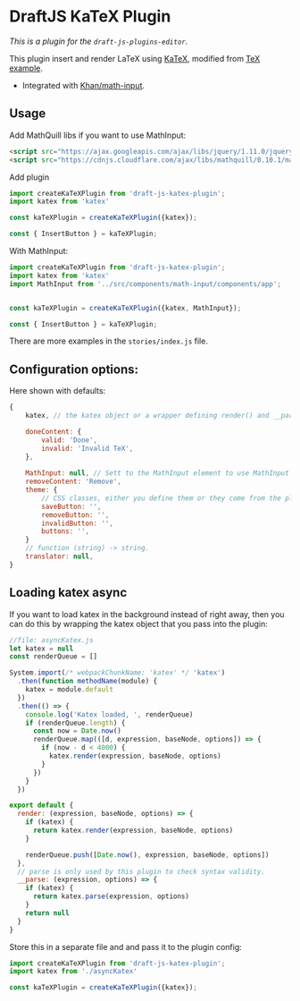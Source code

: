 # DraftJS KaTeX Plugin

*This is a plugin for the `draft-js-plugins-editor`.*

This plugin insert and render LaTeX using [KaTeX](https://github.com/Khan/KaTeX), modified from [TeX example](https://github.com/facebook/draft-js/tree/master/examples/draft-0-10-0/tex).

- Integrated with [Khan/math-input](https://github.com/Khan/math-input).

## Usage

Add MathQuill libs if you want to use MathInput:
```html
<script src="https://ajax.googleapis.com/ajax/libs/jquery/1.11.0/jquery.min.js"></script>
<script src="https://cdnjs.cloudflare.com/ajax/libs/mathquill/0.10.1/mathquill.min.js"></script>
```

Add plugin
```js
import createKaTeXPlugin from 'draft-js-katex-plugin';
import katex from 'katex'

const kaTeXPlugin = createKaTeXPlugin({katex});

const { InsertButton } = kaTeXPlugin;
```

With MathInput:

```js
import createKaTeXPlugin from 'draft-js-katex-plugin';
import katex from 'katex'
import MathInput from '../src/components/math-input/components/app';


const kaTeXPlugin = createKaTeXPlugin({katex, MathInput});

const { InsertButton } = kaTeXPlugin;
```

There are more examples in the `stories/index.js` file. 

## Configuration options:

Here shown with defaults:
```js
{
    katex, // the katex object or a wrapper defining render() and __parse().

    doneContent: {    
        valid: 'Done',
        invalid: 'Invalid TeX',
    },
    
    MathInput: null, // Sett to the MathInput element to use MathInput
    removeContent: 'Remove',
    theme: {
        // CSS classes, either you define them or they come from the plugin.css import
        saveButton: '',
        removeButton: '',
        invalidButton: '',
        buttons: '',
    }
    // function (string) -> string. 
    translator: null, 
}
```


## Loading katex async
If you want to load katex in the background instead of right away, then you can do this by wrapping the katex object that you pass into the plugin:

```js
//file: asyncKatex.js
let katex = null
const renderQueue = []

System.import(/* webpackChunkName: 'katex' */ 'katex')
  .then(function methodName(module) {
    katex = module.default
  })
  .then(() => {
    console.log('Katex loaded, ', renderQueue)
    if (renderQueue.length) {
      const now = Date.now()
      renderQueue.map(([d, expression, baseNode, options]) => {
        if (now - d < 4000) {
          katex.render(expression, baseNode, options)
        }
      })
    }
  })

export default {
  render: (expression, baseNode, options) => {
    if (katex) {
      return katex.render(expression, baseNode, options)
    }

    renderQueue.push([Date.now(), expression, baseNode, options])
  },
  // parse is only used by this plugin to check syntax validity.
  __parse: (expression, options) => {
    if (katex) {
      return katex.parse(expression, options)
    }
    return null
  }
}


```

Store this in a separate file and and pass it to the plugin config:

```js
import createKaTeXPlugin from 'draft-js-katex-plugin';
import katex from './asyncKatex'

const kaTeXPlugin = createKaTeXPlugin({katex});

```
